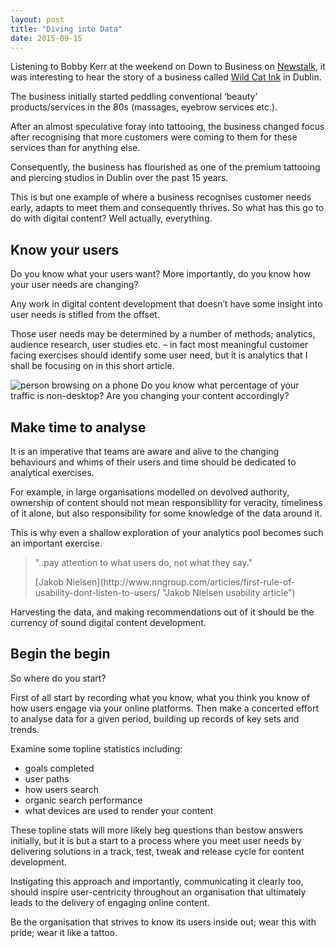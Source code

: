 ```yaml
---
layout: post
title: "Diving into Data"
date: 2015-09-15
---
```


Listening to Bobby Kerr at the weekend on Down to Business on [Newstalk](https://www.newstalk.com/ "Newstalk fm Ireland"), it was interesting to hear the story of a business called [Wild Cat Ink](http://wildcat.ie/ "Wild Cat tattoo studio Dublin") in Dublin.

The business initially started peddling conventional ‘beauty’ products/services in the 80s (massages, eyebrow services etc.).

After an almost speculative foray into tattooing, the business changed focus after recognising that more customers were coming to them for these services than for anything else.

Consequently, the business has flourished as one of the premium tattooing and piercing studios in Dublin over the past 15 years.

This is but one example of where a business recognises customer needs early, adapts to meet them and consequently thrives. So what has this go to do with digital content? Well actually, everything.

## Know your users

Do you know what your users want? More importantly, do you know how your user needs are changing?

Any work in digital content development that doesn’t have some insight into user needs is stifled from the offset.

Those user needs may be determined by a number of methods; analytics, audience research, user studies etc. – in fact most meaningful customer facing exercises should identify some user need, but it is analytics that I shall be focusing on in this short article.

![person browsing on a phone](img/post-phone.jpg) <span class="caption text-muted">Do you know what percentage of your traffic is non-desktop? Are you changing your content accordingly?</span>

## Make time to analyse

It is an imperative that teams are aware and alive to the changing behaviours and whims of their users and time should be dedicated to analytical exercises.

For example, in large organisations modelled on devolved authority, ownership of content should not mean responsibility for veracity, timeliness of it alone, but also responsibility for some knowledge of the data around it.

This is why even a shallow exploration of your analytics pool becomes such an important exercise.

> "..pay attention to what users do, not what they say."
> 
> <footer>[Jakob Nielsen](http://www.nngroup.com/articles/first-rule-of-usability-dont-listen-to-users/ "Jakob Nielsen usability article")</footer>

Harvesting the data, and making recommendations out of it should be the currency of sound digital content development.

## Begin the begin

So where do you start?

First of all start by recording what you know, what you think you know of how users engage via your online platforms. Then make a concerted effort to analyse data for a given period, building up records of key sets and trends.

Examine some topline statistics including:

*   goals completed
*   user paths
*   how users search
*   organic search performance
*   what devices are used to render your content

These topline stats will more likely beg questions than bestow answers initially, but it is but a start to a process where you meet user needs by delivering solutions in a track, test, tweak and release cycle for content development.

Instigating this approach and importantly, communicating it clearly too, should inspire user-centricity throughout an organisation that ultimately leads to the delivery of engaging online content.

Be the organisation that strives to know its users inside out; wear this with pride; wear it like a tattoo.
